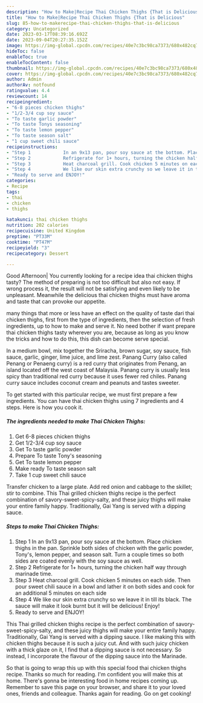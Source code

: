 ```yaml
---
description: "How to Make|Recipe Thai Chicken Thighs {That is Delicious"
title: "How to Make|Recipe Thai Chicken Thighs {That is Delicious"
slug: 85-how-to-makerecipe-thai-chicken-thighs-that-is-delicious
category: Uncategorized
date: 2023-03-17T08:39:16.692Z
date: 2023-09-04T20:27:35.152Z
image: https://img-global.cpcdn.com/recipes/40e7c3bc98ca7373/680x482cq70/thai-chicken-thighs-recipe-main-photo.jpg
hideToc: false
enableToc: true
enableTocContent: false
thumbnail: https://img-global.cpcdn.com/recipes/40e7c3bc98ca7373/680x482cq70/thai-chicken-thighs-recipe-main-photo.jpg
cover: https://img-global.cpcdn.com/recipes/40e7c3bc98ca7373/680x482cq70/thai-chicken-thighs-recipe-main-photo.jpg
author: Admin
authorAv: notfound
ratingvalue: 4.4
reviewcount: 14
recipeingredient:
- "6-8 pieces chicken thighs"
- "1/2-3/4 cup soy sauce"
- "To taste garlic powder"
- "To taste Tonys seasoning"
- "To taste lemon pepper"
- "To taste season salt"
- "1 cup sweet chili sauce"
recipeinstructions:
- "Step 1            In an 9x13 pan, pour soy sauce at the bottom. Place chicken thighs in the pan. Sprinkle both sides of chicken with the garlic powder, Tony&#39;s, lemon pepper, and season salt. Turn a couple times so both sides are coated evenly with the soy sauce as well."
- "Step 2            Refrigerate for 1+ hours, turning the chicken half way through marinade time."
- "Step 3            Heat charcoal grill. Cook chicken 5 minutes on each side. Then pour sweet chili sauce in a bowl and lather it on both sides and cook for an additional 5 minutes on each side"
- "Step 4            We like our skin extra crunchy so we leave it in till its black. The sauce will make it look burnt but it will be delicious! Enjoy!"
- "Ready to serve and ENJOY!"
categories:
- Recipe
tags:
- thai
- chicken
- thighs

katakunci: thai chicken thighs 
nutrition: 202 calories
recipecuisine: United Kingdom
preptime: "PT33M"
cooktime: "PT47M"
recipeyield: "3"
recipecategory: Dessert

---
```



Good Afternoon| You currently looking for a recipe idea thai chicken thighs tasty? The method of preparing is not too difficult but also not easy. If wrong process it, the result will not be satisfying and even likely to be unpleasant. Meanwhile the delicious thai chicken thighs must have aroma and taste that can provoke our appetite.






many things that more or less have an effect on the quality of taste dari thai chicken thighs, first from the type of ingredients, then the selection of fresh ingredients, up to how to make and serve it. No need bother if want prepare thai chicken thighs tasty wherever you are, because as long as you know the tricks and how to do this, this dish can become serve  special.


In a medium bowl, mix together the Sriracha, brown sugar, soy sauce, fish sauce, garlic, ginger, lime juice, and lime zest. Panang Curry (also called Penang or Penaeng curry) is a red curry that originates from Penang, an island located off the west coast of Malaysia. Panang curry is usually less spicy than traditional red curry because it uses fewer red chiles. Panang curry sauce includes coconut cream and peanuts and tastes sweeter.


To get started with this particular recipe, we must first prepare a few ingredients. You can have thai chicken thighs using 7 ingredients and 4 steps. Here is how you cook it.

<!--inarticleads1-->

##### The ingredients needed to make Thai Chicken Thighs:

1. Get 6-8 pieces chicken thighs
1. Get 1/2-3/4 cup soy sauce
1. Get To taste garlic powder
1. Prepare To taste Tony&#39;s seasoning
1. Get To taste lemon pepper
1. Make ready To taste season salt
1. Take 1 cup sweet chili sauce


Transfer chicken to a large plate. Add red onion and cabbage to the skillet; stir to combine. This Thai grilled chicken thighs recipe is the perfect combination of savory-sweet-spicy-salty, and these juicy thighs will make your entire family happy. Traditionally, Gai Yang is served with a dipping sauce. 

<!--inarticleads2-->

##### Steps to make Thai Chicken Thighs:

1. Step 1            In an 9x13 pan, pour soy sauce at the bottom. Place chicken thighs in the pan. Sprinkle both sides of chicken with the garlic powder, Tony&#39;s, lemon pepper, and season salt. Turn a couple times so both sides are coated evenly with the soy sauce as well.
1. Step 2            Refrigerate for 1+ hours, turning the chicken half way through marinade time.
1. Step 3            Heat charcoal grill. Cook chicken 5 minutes on each side. Then pour sweet chili sauce in a bowl and lather it on both sides and cook for an additional 5 minutes on each side
1. Step 4            We like our skin extra crunchy so we leave it in till its black. The sauce will make it look burnt but it will be delicious! Enjoy!
1. Ready to serve and ENJOY!

This Thai grilled chicken thighs recipe is the perfect combination of savory-sweet-spicy-salty, and these juicy thighs will make your entire family happy. Traditionally, Gai Yang is served with a dipping sauce. I like making this with chicken thighs because it is such a juicy cut. And with such juicy chicken with a thick glaze on it, I find that a dipping sauce is not necessary. So instead, I incorporate the flavour of the dipping sauce into the Marinade. 

So that is going to wrap this up with this special food thai chicken thighs recipe. Thanks so much for reading. I'm confident you will make this at home. There's gonna be interesting food in home recipes coming up. Remember to save this page on your browser, and share it to your loved ones, friends and colleague. Thanks again for reading. Go on get cooking!
